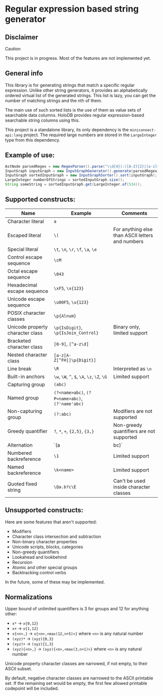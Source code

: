 # Regular expression based string generator

## Disclaimer

> [!CAUTION]
> This project is in progress. Most of the features are not implemented yet.

## General info

This library is for generating strings that match a specific regular expression.
Unlike other string generators, it provides an alphabetically ordered virtual list of the generated strings.
This list is lazy, you can get the number of matching strings and the nth of them.

The main use of such sorted lists is the use of them as value sets of searchable data columns.
HoloDB provides regular expression-based searchable string columns using this.

This project is a standalone library,
its only dependency is the `miniconnect-api:lang` project.
The required large numbers are stored in the `LargeInteger` type from this dependency.

## Example of use:

```java
AstNode parsedRegex = new RegexParser().parse("\\d{4}(:([A-Z]{2}|[a-z]{3}))?");
InputGraph inputGraph = new InputGraphGenerator().generate(parsedRegex);
InputGraph sortedInputGraph = new InputGraphSorter().sort(inputGraph);
LargeInteger numberOfStrings = sortedInputGraph.size();
String someString = sortedInputGraph.get(LargeInteger.of(534));
```

## Supported constructs:

| Name | Example | Comments |
| ---- | ------- | -------- |
| Character literal | `a` | |
| Escaped literal | `\(` | For anything else than ASCII letters and numbers |
| Special literal | `\t`, `\n`, `\r`, `\f`, `\a`, `\e` | |
| Control escape sequence | `\cM` | |
| Octal escape sequence | `\043` | |
| Hexadecimal escape sequence | `\xF5`, `\x{123}` | |
| Unicode escape sequence | `\u00F5`, `\u{123}` | |
| POSIX character classes | `\p{Alnum}` | |
| Unicode property character class | `\p{IsDigit}`, `\p{IsJoin_Control}` | Binary only, limited support |
| Bracketed character class | `[0-9]`, `[^a-z\d]` | |
| Nested character class | `[a-z[A-Z[^FH]]\p{Digit}]` | |
| Line break | `\R` | Interpreted as `\n` |
| Built-in anchors | `\w`, `\W`, `^`, `$`, `\A`, `\z`, `\Z`, `\G` | Limited support |
| Capturing group | `(abc)` |  |
| Named group | `(?<name>abc)`, `(?P<name>abc)`, `(?'name'abc)` | |
| Non-capturing group | `(?:abc)` | Modifiers are not supported |
| Greedy quantifier | `?`, `*`, `+`, `{2,5}`, `{3,}` | Non-greedy quantifiers are not supported |
| Alternation | `(a|bc)` | |
| Numbered backreference | `\1` | Limited support |
| Named backreference | `\k<name>` | Limited support |
| Quoted fixed string | `\Qa.b?c\E` | Can't be used inside character classes |

## Unsupported constructs:

Here are some features that aren't supported:

- Modifiers
- Character class intersection and subtraction
- Non-binary character properties
- Unicode scripts, blocks, categories
- Non-greedy quantifiers
- Lookahead and lookbehind
- Recursion
- Atomic and other special groups
- Backtracking control verbs

In the future, some of these may be implemented.

## Normalizations

Upper bound of unlimited quantifiers is 3 for groups and 12 for anything other:

- `x*` &rarr; `x{0,12}`
- `x+` &rarr; `x{1,12}`
- `x{<n>,}` &rarr; `x{<n>,<max(12,n+5)>}` where `<n>` is any natural number
- `(xyz)*` &rarr; `(xyz){0,3}`
- `(xyz)+` &rarr; `(xyz){1,3}`
- `(xyz){<n>,}` &rarr; `(xyz){<n>,<max(3,n+1)>}` where `<n>` is any natural number

Unicode property character classes are narrowed, if not empty, to their ASCII subset.

By default, negative character classes are narrowed to the ASCII printable set.
If the remaining set would be empty, the first few allowed printable codepoint will be included.
